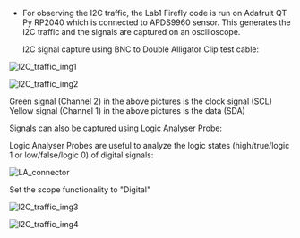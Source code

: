 * For observing the I2C traffic, the Lab1 Firefly code is run on Adafruit QT Py RP2040 which is connected to APDS9960 sensor. This generates the I2C traffic and the signals are captured on an oscilloscope. 

  I2C signal capture using BNC to Double Alligator Clip test cable:

![I2C_traffic_img1](https://user-images.githubusercontent.com/114099174/200092513-9de696f3-642b-4b2b-a301-10b20495ec0b.jpeg)


![I2C_traffic_img2](https://user-images.githubusercontent.com/114099174/200092524-e14e3d75-e7d2-498d-b5a5-5f70e1cd702d.jpeg)

  Green signal (Channel 2) in the above pictures is the clock signal (SCL) 
  </br>
  Yellow signal (Channel 1) in the above pictures is the data (SDA)

  Signals can also be captured using Logic Analyser Probe:

  Logic Analyser Probes are useful to analyze the logic states (high/true/logic 1 or low/false/logic 0) of digital signals:

![LA_connector](https://user-images.githubusercontent.com/114099174/200093033-a9a4989e-dfcb-4c34-823f-727e25258352.png)

  Set the scope functionality to "Digital"

![I2C_traffic_img3](https://user-images.githubusercontent.com/114099174/200092531-408ef535-65b5-4895-8600-b1d337c66d83.jpeg)


![I2C_traffic_img4](https://user-images.githubusercontent.com/114099174/200092537-7edd61fe-15ee-4548-904a-935843b36b27.jpeg)
